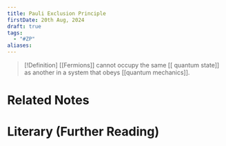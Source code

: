 ```yaml
---
title: Pauli Exclusion Principle
firstDate: 20th Aug, 2024
draft: true
tags:
  - "#ZP"
aliases:
---
```

>[!Definition]
> [[Fermions]] cannot occupy the same [[ quantum state]] as another in a system that obeys [[quantum mechanics]].


# Related Notes


# Literary (Further Reading)
